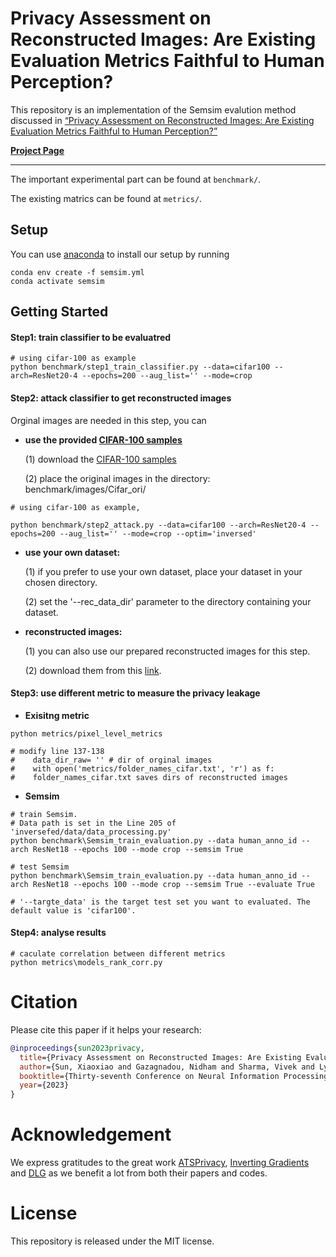# Privacy Assessment on Reconstructed Images: Are Existing Evaluation Metrics Faithful to Human Perception?

This repository is an implementation of the Semsim evalution method discussed in [“Privacy Assessment on Reconstructed Images: Are Existing Evaluation Metrics Faithful to Human Perception?”](https://arxiv.org/pdf/2309.13038.pdf)

[**Project Page**](https://sites.google.com/view/semsim)


---
The important experimental part can be found at ```benchmark/```.

The existing matrics can be found at ```metrics/```.
## Setup
You can use [anaconda](https://www.anaconda.com/distribution/) to install our setup by running
```
conda env create -f semsim.yml
conda activate semsim
```


## Getting Started
####  Step1:  train classifier to be evaluatred
```
# using cifar-100 as example
python benchmark/step1_train_classifier.py --data=cifar100 --arch=ResNet20-4 --epochs=200 --aug_list='' --mode=crop
```


####  Step2: attack classifier to get reconstructed images

Orginal images are needed in this step, you can 

* **use the provided [CIFAR-100 samples](https://drive.google.com/file/d/1TjRNUX5KTzEAXYVhCHROD5ZVE5uFNosE/view?usp=drive_link)**

   (1) download the [CIFAR-100 samples](https://drive.google.com/file/d/1TjRNUX5KTzEAXYVhCHROD5ZVE5uFNosE/view?usp=drive_link)
 
   (2) place the original images in the directory: benchmark/images/Cifar_ori/

```
# using cifar-100 as example,

python benchmark/step2_attack.py --data=cifar100 --arch=ResNet20-4 --epochs=200 --aug_list='' --mode=crop --optim='inversed'
```


* **use your own dataset:**

  (1) if you prefer to use your own dataset, place your dataset in your chosen directory.
  
  (2) set the '--rec_data_dir' parameter to the directory containing your dataset.


* **reconstructed images:**

   (1) you can also use our prepared reconstructed images for this step. 
   
   (2) download them from this [link](https://drive.google.com/file/d/12AXAPTTRyDfUJ3s807Oy-CxXk3E1Py9z/view?usp=sharing).

#### Step3: use different metric to measure the privacy leakage


* **Exisitng metric**
```
python metrics/pixel_level_metrics

# modify line 137-138 
#    data_dir_raw= '' # dir of orginal images 
#    with open('metrics/folder_names_cifar.txt', 'r') as f: 
#    folder_names_cifar.txt saves dirs of reconstructed images 
```

* **Semsim**
```
# train Semsim. 
# Data path is set in the Line 205 of 'inversefed/data/data_processing.py'
python benchmark\Semsim_train_evaluation.py --data human_anno_id --arch ResNet18 --epochs 100 --mode crop --semsim True
```


```
# test Semsim
python benchmark\Semsim_train_evaluation.py --data human_anno_id --arch ResNet18 --epochs 100 --mode crop --semsim True --evaluate True

# '--targte_data' is the target test set you want to evaluated. The default value is 'cifar100'.
```

#### Step4: analyse results

```
# caculate correlation between different metrics
python metrics\models_rank_corr.py 
```

# Citation 

Please cite this paper if it helps your research:
```bibtex
@inproceedings{sun2023privacy,
  title={Privacy Assessment on Reconstructed Images: Are Existing Evaluation Metrics Faithful to Human Perception?},
  author={Sun, Xiaoxiao and Gazagnadou, Nidham and Sharma, Vivek and Lyu, Lingjuan and Li, Hongdong and Zheng, Liang},
  booktitle={Thirty-seventh Conference on Neural Information Processing Systems},
  year={2023}
}
```

# Acknowledgement 
We express gratitudes to the great work [ATSPrivacy](https://github.com/gaow0007/ATSPrivacy), [Inverting Gradients](https://github.com/JonasGeiping/invertinggradients) and [DLG](https://github.com/mit-han-lab/dlg) as we benefit a lot from both their papers and codes.

# License
This repository is released under the MIT license. 
